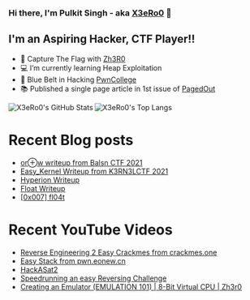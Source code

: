 ### Hi there, I'm Pulkit Singh - aka [X3eRo0](https://x3ero0.tech/) 👋


## I'm an Aspiring Hacker, CTF Player!!

- 🏁 Capture The Flag with [Zh3R0](https://ctftime.org/team/116018)
- 💻 I’m currently learning Heap Exploitation 
- 🥋 Blue Belt in Hacking [PwnCollege](https://pwn.college/belts)
- 📚 Published a single page article in 1st issue of [PagedOut](https://pagedout.institute/)


<div>
  <img align="left" alt="X3eRo0's GitHub Stats" src="https://github-readme-stats.vercel.app/api?username=X3eRo0&show_icons=true&theme=dracula" />
  <img algin="right" alt="X3eRo0's Top Langs" src="https://github-readme-stats.vercel.app/api/top-langs/?username=X3eRo0&theme=dracula" />
</div>

# Recent Blog posts
<!-- BLOG-POST-LIST:START -->
- [or⊕w writeup from Balsn CTF 2021](https://x3ero0.github.io/posts/orxw_balsn_ctf_2021_pwn/)
- [Easy_Kernel Writeup from K3RN3LCTF 2021](https://x3ero0.github.io/posts/easy_kernel_exploitation/)
- [Hyperion Writeup](https://x3ero0.github.io/posts/hyperion/)
- [Float Writeup](https://x3ero0.github.io/posts/float-writeup/)
- [[0x007] fl04t](https://x3ero0.github.io/crackmes/fl04t/)
<!-- BLOG-POST-LIST:END -->

# Recent YouTube Videos
<!-- YOUTUBE:START -->
- [Reverse Engineering 2 Easy Crackmes from crackmes.one](https://www.youtube.com/watch?v=pTJTRPhWuWc)
- [Easy Stack from pwn.eonew.cn](https://www.youtube.com/watch?v=HgyEuh1pjwo)
- [HackASat2](https://www.youtube.com/watch?v=ouroWRoSp1w)
- [Speedrunning an easy Reversing Challenge](https://www.youtube.com/watch?v=5AYGlq7LmTk)
- [Creating an Emulator &lpar;EMULATION 101&rpar; | 8-Bit Virtual CPU | Zh3r0](https://www.youtube.com/watch?v=sVVOSkHEYBM)
<!-- YOUTUBE:END -->
